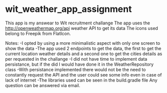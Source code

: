 # wit_weather_app_assignment

This app is my answear to Wit recruitment challange 
The app uses the http://openweathermap.org/api weather API to get its data
The icons used belong to Freepik from FlatIcon.

Notes:
-I opted by using a more minimalistic aspect with only one screen to show the data
-The app used 2 endpoints to get the data, the first to get the current location weather details 
and a second one to get the cities details as per requested in the challange
-I did not have time to implement data persistance, but if the did I would have done it in the WeatherRepository class
-With persistance implemented there would not be the need to constantly request the API and the user could see some info 
even in case of lack of internet
-The libraries used can be seen in the build.gradle file
Any question can be answered via email.
